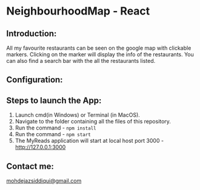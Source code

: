 # NeighbourhoodMap - React

Introduction:
-------------
All my favourite restaurants can be seen on the google map with clickable markers. Clicking on the marker will display the info of the restaurants. You can also find a search bar with the all the restaurants listed. 

Configuration:
--------------




Steps to launch the App:
------------------------
1. Launch cmd(in Windows) or Terminal (in MacOS).
2. Navigate to the folder containing all the files of this repository.
3. Run the command - `npm install`
4. Run the command - `npm start`
5. The MyReads application will start at local host port 3000 - http://127.0.0.1:3000


Contact me:
-----------
mohdejazsiddiqui@gmail.com
